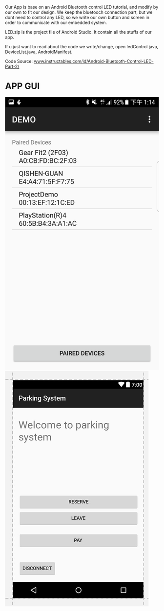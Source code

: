 Our App is base on an Android Bluetooth control LED tutorial, and modify by our own to fit our design. We keep the bluetooch connection part, but we dont need to control any LED, so we write our own button and screen in order to communicate with our embedded system.


LED.zip is the project file of Android Studio. It contain all the stuffs of our app.  

If u just want to read about the code we write/change, open ledControl.java, DeviceList.java, AndroidManifest.


Code Source: www.instructables.com/id/Android-Bluetooth-Control-LED-Part-2/  

# APP GUI

![pair](/Android%20code/pair.png "pair")
![inside](/Android%20code/inside.jpg "inside")
